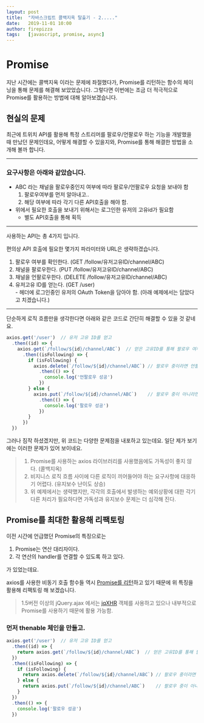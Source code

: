 ```yaml
---
layout: post
title:  "자바스크립트 콜백지옥 탈출기 - 2....."
date:   2019-11-01 10:00
author: firepizza
tags:	[javascript, promise, async]
---
```


# Promise 
지난 시간에는 콜백지옥 이라는 문제에 좌절했다가, Promise를 리턴하는 함수의 체이닝을 통해 문제를 해결해 보았었습니다. 그렇다면 이번에는 조금 더 적극적으로 Promise를 활용하는 방법에 대해 알아보겠습니다.

## 현실의 문제
최근에 트위치 API를 활용해 특정 스트리머를 팔로우/언팔로우 하는 기능을 개발했을 때 만났던 문제인데요, 어떻게 해결할 수 있을지와, Promise를 통해 해결한 방법을 소개해 볼까 합니다.

---
### **요구사항은 아래와 같았습니다.**
- ABC 라는 채널을 팔로우중인지 여부에 따라 팔로우/언팔로우 요청을 보내야 함 
  1. 팔로우여부를 먼저 알아내고..
  1. 해당 여부에 따라 각기 다른 API호출을 해야 함.
- 위에서 필요한 호출을 보내기 위해서는 로그인한 유저의 고유id가 필요함
  - 별도 API호출을 통해 획득

---
사용하는 API는 총 4가지 입니다.

편의상 API 호출에 필요한 몇가지 파라미터와 URL은 생략하겠습니다.
  1. 팔로우 여부를 확인한다. (GET /follow/유저고유ID/channel/ABC)
  1. 채널을 팔로우한다. (PUT /follow/유저고유ID/channel/ABC)
  1. 채널을 언팔로우한다. (DELETE /follow/유저고유ID/channel/ABC)
  1. 유저고유 ID를 얻는다. (GET /user)<br/>
    - 헤더에 로그인중인 유저의 OAuth Token을 담아야 함. (아래 예제에서는 담았다고 치겠습니다.)

---


단순하게 로직 흐름만을 생각한다면 아래와 같은 코드로 간단히 해결할 수 있을 것 같네요.
```javascript
axios.get('/user')  // 유저 고유 ID를 얻고
  .then((id) => {
    axios.get(`/follow/${id}/channel/ABC`)  // 얻은 고유ID를 통해 팔로우 여부를 확인하고
      .then((isFollowing) => {
        if (isFollowing) {
          axios.delete(`/follow/${id}/channel/ABC`) // 팔로우 중이라면 언팔로우한다.
            .then(() => {
              console.log('언팔로우 성공')
            })
        } else {
          axios.put(`/follow/${id}/channel/ABC`)    // 팔로우 중이 아니라면 팔로우한다.
            .then(() => {
              console.log('팔로우 성공')
            })
        }
      })
  })
```

그러나 짐작 하셨겠지만, 위 코드는 다양한 문제점을 내포하고 있는데요.
일단 제가 보기에는 이러한 문제가 있어 보이네요.
> 1. Promise를 사용하는 axios 라이브러리를 사용했음에도 가독성이 좋지 않다. (콜백지옥)
> 1. 비지니스 로직 흐름 사이에 다른 로직이 끼어들어야 하는 요구사항에 대응하기 어렵다. (유지보수 난이도 상승)
> 1. 위 예제에서는 생략했지만, 각각의 호출에서 발생하는 예외상황에 대한 각기 다른 처리가 필요하다면 가독성과 유지보수 문제는 더 심각해 진다.


## Promise를 최대한 활용해 리팩토링

이전 시간에 언급했던 Promise의 특징으로는
1. Promise는 연산 대리자이다.
1. 각 연산의 handler를 연결할 수 있도록 하고 있다.

가 있었는데요.

axios를 사용한 비동기 호출 함수들 역시 [Promise를 리턴](https://github.com/axios/axios)하고 있기 때문에 위 특징을 활용해 리팩토링 해 보겠습니다.

>1.5버전 이상의 jQuery.ajax 에서는 [jqXHR](https://api.jquery.com/Types/#jqXHR) 객체를 사용하고 있으나 내부적으로 Promise를 사용하기 때문에 활용 가능함.

### 먼저 thenable 체인을 만들고.
```javascript
axios.get('/user')  // 유저 고유 ID를 얻고
  .then((id) => {
    return axios.get(`/follow/${id}/channel/ABC`)  // 얻은 고유ID를 통해 팔로우 여부를 확인하고
  })
  .then((isFollowing) => {
    if (isFollowing) {
      return axios.delete(`/follow/${id}/channel/ABC`) // 팔로우 중이라면 언팔로우한다.
    } else {
      return axios.put(`/follow/${id}/channel/ABC`)    // 팔로우 중이 아니라면 팔로우한다.
    }
  })
  .then(() => {
    console.log('팔로우 성공')
  })
```
